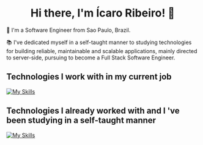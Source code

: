 <h1 align='center'>
  Hi there, I'm Ícaro Ribeiro! 👋
</h1>

👨 I'm a Software Engineer from Sao Paulo, Brazil.

📚 I've dedicated myself in a self-taught manner to studying technologies for building reliable, maintainable and scalable applications, mainly directed to server-side, pursuing to become a Full Stack Software Engineer.

## Technologies I work with in my current job

[![My Skills](https://skillicons.dev/icons?i=ts,py,graphql,aws,git)](https://skillicons.dev)

## Technologies I already worked with and I 've been studying in a self-taught manner

[![My Skills](https://skillicons.dev/icons?i=nodejs,postgres,redis,docker)](https://skillicons.dev)

<!--
**icaroribeiro/icaroribeiro** is a ✨ _special_ ✨ repository because its `README.md` (this file) appears on your GitHub profile.

Here are some ideas to get you started:

- 🔭 I’m currently working on ...
- 🌱 I’m currently learning ...
- 👯 I’m looking to collaborate on ...
- 🤔 I’m looking for help with ...
- 💬 Ask me about ...
- 📫 How to reach me: ...
- 😄 Pronouns: ...
-->
